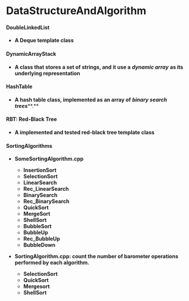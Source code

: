 # DataStructureAndAlgorithm

#### DoubleLinkedList
* **A Deque template class**

#### DynamicArrayStack
* **A class that stores a set of strings, and it use a** ***dynamic array*** **as its underlying representation**

#### HashTable
* **A hash table class, implemented as an array of** ***binary search trees*****.**

#### RBT: Red-Black Tree
* **A implemented and tested red-black tree template class**

#### SortingAlgorithms
* **SomeSortingAlgorithm.cpp**
	* **InsertionSort**
	* **SelectionSort**
	* **LinearSearch**
	* **Rec_LinearSearch**
	* **BinarySearch**
	* **Rec_BinarySearch**
	* **QuickSort**
	* **MergeSort**
	* **ShellSort**
	* **BubbleSort**
	* **BubbleUp**
	* **Rec_BubbleUp**
	* **BubbleDown**

* **SortingAlgorithm.cpp: count the number of barometer operations performed by each algorithm.**
	* **SelectionSort**
	* **QuickSort**
	* **Mergesort**
	* **ShellSort**